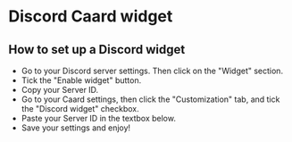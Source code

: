 # Discord Caard widget
## How to set up a Discord widget

- Go to your Discord server settings. Then click on the "Widget" section.
- Tick the "Enable widget" button.
- Copy your Server ID.
- Go to your Caard settings, then click the "Customization" tab, and tick the "Discord widget" checkbox.
- Paste your Server ID in the textbox below.
- Save your settings and enjoy!
